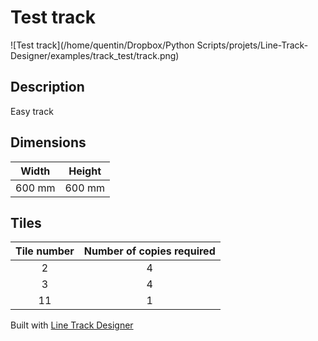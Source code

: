 # Test track

![Test track](/home/quentin/Dropbox/Python Scripts/projets/Line-Track-Designer/examples/track_test/track.png)

## Description

Easy track

## Dimensions
Width | Height
:---: | :---:
600 mm | 600 mm

## Tiles
Tile number | Number of copies required
:---: | :---:
2 | 4
3 | 4
11 | 1

Built with [Line Track Designer](https://github.com/Quentin18/Line-Track-Designer)
